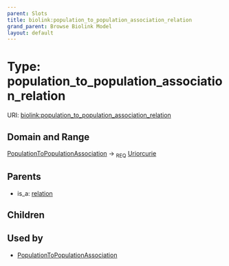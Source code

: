 ```yaml
---
parent: Slots
title: biolink:population_to_population_association_relation
grand_parent: Browse Biolink Model
layout: default
---
```


# Type: population_to_population_association_relation




URI: [biolink:population_to_population_association_relation](https://w3id.org/biolink/vocab/population_to_population_association_relation)

## Domain and Range

[PopulationToPopulationAssociation](PopulationToPopulationAssociation.md) ->  <sub>REQ</sub> [Uriorcurie](types/Uriorcurie.md)

## Parents

 *  is_a: [relation](relation.md)

## Children


## Used by

 * [PopulationToPopulationAssociation](PopulationToPopulationAssociation.md)
